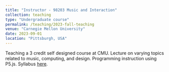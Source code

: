 ```yaml
---
title: "Instructor - 98203 Music and Interaction"
collection: teaching
type: "Undergraduate course"
permalink: /teaching/2023-fall-teaching
venue: "Carnegie Mellon University"
date: 2023-09-01
location: "Pittsburgh, USA"
---
```


Teaching a 3 credit self designed course at CMU. Lecture on varying topics related to music, computing, and design. Programming instruction using P5.js. Syllabus [here]([https://www.google.com](https://drive.google.com/file/d/1-MKpeivYQDHd0Ziefjfn7tihIKY7G2vX/view?usp=sharing)https://drive.google.com/file/d/1-MKpeivYQDHd0Ziefjfn7tihIKY7G2vX/view?usp=sharing).
